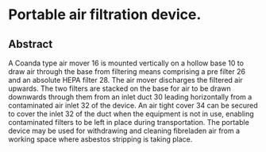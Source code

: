 # Portable air filtration device.

## Abstract
A Coanda type air mover 16 is mounted vertically on a hollow base 10 to draw air through the base from filtering means comprising a pre filter 26 and an absolute HEPA filter 28. The air mover discharges the filtered air upwards. The two filters are stacked on the base for air to be drawn downwards through them from an inlet duct 30 leading horizontally from a contaminated air inlet 32 of the device. An air tight cover 34 can be secured to cover the inlet 32 of the duct when the equipment is not in use, enabling contaminated filters to be left in place during transportation. The portable device may be used for withdrawing and cleaning fibreladen air from a working space where asbestos stripping is taking place.